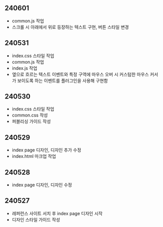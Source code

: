 ## 240601
* common.js 작업
* 스크롤 시 아래에서 위로 등장하는 텍스트 구현, 버튼 스타일 변경

## 240531
* index.css 스타일 작업
* common.js 작업
* index.js 작업
* 옆으로 흐르는 텍스트 이벤트와 특정 구역에 마우스 오버 시 커스텀한 마우스 커서가 보이도록 하는 이벤트를 플러그인을 사용해 구현함

## 240530
* index.css 스타일 작업
* common.css 작성
* 퍼블리싱 가이드 작성

## 240529
* index page 디자인, 디자인 추가 수정
* index.html 마크업 작업

## 240528
* index page 디자인, 디자인 수정

## 240527
* 레퍼런스 사이트 서치 후 index page 디자인 시작
* 디자인 스타일 가이드 작성
